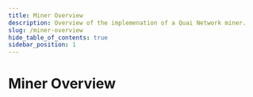 ```yaml
---
title: Miner Overview
description: Overview of the implemenation of a Quai Network miner.
slug: /miner-overview
hide_table_of_contents: true
sidebar_position: 1
---
```


# Miner Overview